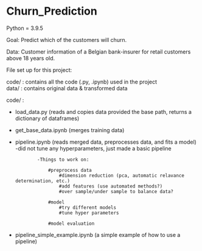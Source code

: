 # Churn_Prediction

Python = 3.9.5

Goal: Predict which of the customers will churn. 

Data: Customer information of a Belgian bank-insurer for retail customers above 18 years old.

File set up for this project:

code/ : contains all the code (.py, .ipynb) used in the project<br />
data/ : contains original data & transformed data<br />


code/ :

- load_data.py (reads and copies data provided the base path, returns a dictionary of dataframes)<br />
- get_base_data.ipynb (merges training data)<br />
- pipeline.ipynb (reads merged data, preprocesses data, and fits a model)<br />
  -did not tune any hyperparameters, just made a basic pipeline<br />
    
              -Things to work on:
              
                  #preprocess data
                      #dimension reduction (pca, automatic relavance determination, etc.)
                      #add features (use automated methods?)
                      #over sample/under sample to balance data?

                  #model
                      #try different models
                      #tune hyper parameters
                     
                  #model evaluation

- pipeline_simple_example.ipynb (a simple example of how to use a pipeline)

